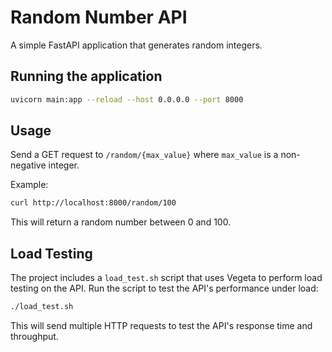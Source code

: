 # Random Number API

A simple FastAPI application that generates random integers.

## Running the application

```bash
uvicorn main:app --reload --host 0.0.0.0 --port 8000
```

## Usage

Send a GET request to `/random/{max_value}` where `max_value` is a non-negative integer.

Example:
```bash
curl http://localhost:8000/random/100
```

This will return a random number between 0 and 100.

## Load Testing

The project includes a `load_test.sh` script that uses Vegeta to perform load testing on the API. Run the script to test the API's performance under load:

```bash
./load_test.sh
```

This will send multiple HTTP requests to test the API's response time and throughput.
